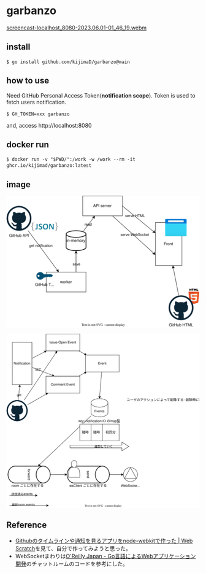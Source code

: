 # garbanzo

[screencast-localhost_8080-2023.06.01-01_46_19.webm](https://github.com/kijimaD/garbanzo/assets/11595790/c3706cf7-f450-4b33-8b5f-0988cd20642c)

## install

```
$ go install github.com/kijimaD/garbanzo@main
```

## how to use

Need GitHub Personal Access Token(**notification scope**). Token is used to fetch users notification.

```
$ GH_TOKEN=xxx garbanzo
```

and, access http://localhost:8080

## docker run

```
$ docker run -v "$PWD/":/work -w /work --rm -it ghcr.io/kijimad/garbanzo:latest
```

## image

![image](docs/20230528-structure.drawio.svg)

![image](docs/20230529-store.drawio.svg)

## Reference

- [Githubのタイムラインや通知を見るアプリをnode\-webkitで作った \| Web Scratch](https://efcl.info/2014/0430/res3872/)を見て、自分で作ってみようと思った。
- WebSocketまわりは[O'Reilly Japan \- Go言語によるWebアプリケーション開発](https://www.oreilly.co.jp/books/9784873117522/)のチャットルームのコードを参考にした。
